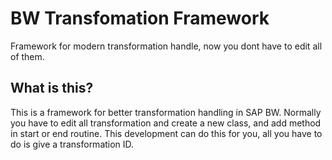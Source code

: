 # BW Transfomation Framework

Framework for modern transformation handle, now you dont have to edit all of them.

## What is this?

This is a framework for better transformation handling in SAP BW. Normally you have to edit all transformation and create a new class, and add method in start or end routine. This development can do this for you, all you have to do is give a transformation ID.




